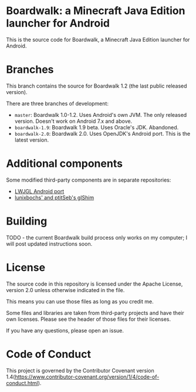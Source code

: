# Boardwalk: a Minecraft Java Edition launcher for Android

This is the source code for Boardwalk, a Minecraft Java Edition launcher for Android.

# Branches

This branch contains the source for Boardwalk 1.2 (the last public released version).

There are three branches of development:

- `master`: Boardwalk 1.0-1.2. Uses Android's own JVM. The only released version. Doesn't work on Android 7.x and above.
- `boardwalk-1.9`: Boardwalk 1.9 beta. Uses Oracle's JDK. Abandoned.
- `boardwalk-2.0`: Boardwalk 2.0. Uses OpenJDK's Android port. This is the latest version.

# Additional components

Some modified third-party components are in separate repositories:

- [LWJGL Android port](https://github.com/BoardwalkApp/boardwalk-lwjgl)
- [lunixbochs' and ptitSeb's glShim](https://github.com/BoardwalkApp/boardwalk-glshim)

# Building

TODO - the current Boardwalk build process only works on my computer; I will post updated instructions soon.

# License

The source code in this repository is licensed under the Apache License, version 2.0 unless otherwise indicated in the file.

This means you can use those files as long as you credit me.

Some files and libraries are taken from third-party projects and have their own licenses. Please see the header of those files for their licenses.

If you have any questions, please open an issue.

# Code of Conduct

This project is governed by the Contributor Covenant version 1.4(https://www.contributor-covenant.org/version/1/4/code-of-conduct.html).
